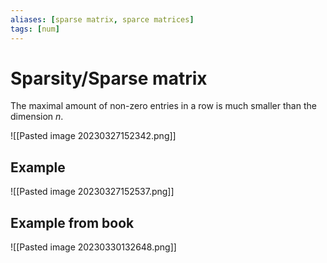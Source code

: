 ```yaml
---
aliases: [sparse matrix, sparce matrices]
tags: [num]
---
```


# Sparsity/Sparse matrix
The maximal amount of non-zero entries in a row is much smaller than the dimension $n$.

![[Pasted image 20230327152342.png]]

## Example
![[Pasted image 20230327152537.png]]

## Example from book
![[Pasted image 20230330132648.png]]